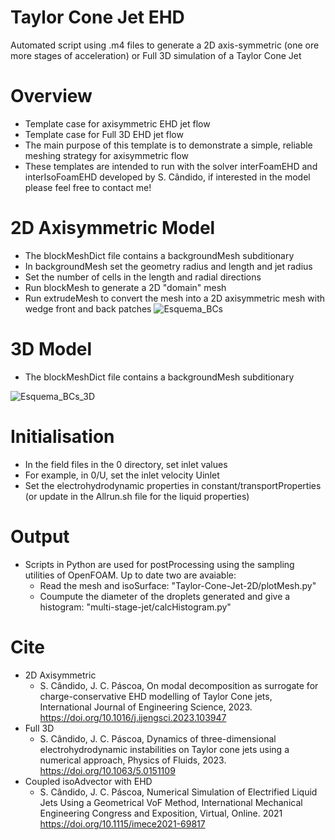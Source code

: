 # Taylor Cone Jet EHD
Automated script using .m4 files to generate a 2D axis-symmetric (one ore more stages of acceleration) or Full 3D simulation of a Taylor Cone Jet

Overview
========
+ Template case for axisymmetric EHD jet flow
+ Template case for Full 3D EHD jet flow
+ The main purpose of this template is to demonstrate a simple, reliable meshing
  strategy for axisymmetric flow
+ These templates are intended to run with the solver interFoamEHD and interIsoFoamEHD developed by S. Cândido, if interested in the model please feel free to contact me!

2D Axisymmetric Model
=======
+ The blockMeshDict file contains a backgroundMesh subditionary
+ In backgroundMesh set the geometry radius and length and jet radius
+ Set the number of cells in the length and radial directions
+ Run blockMesh to generate a 2D "domain" mesh
+ Run extrudeMesh to convert the mesh into a 2D axisymmetric mesh with wedge
  front and back patches
  ![Esquema_BCs](https://github.com/silviomcandido/interIsoFoamEHD/assets/55400288/24092a0f-8b3f-4411-9a3c-a2ccd4409522)

3D Model
=======
+ The blockMeshDict file contains a backgroundMesh subditionary


![Esquema_BCs_3D](https://github.com/silviomcandido/interIsoFoamEHD/assets/55400288/a819f786-b48c-4bb7-a16f-ad600bd86e80)


Initialisation
==============
+ In the field files in the 0 directory, set inlet values
+ For example, in 0/U, set the inlet velocity Uinlet
+ Set the electrohydrodynamic properties in constant/transportProperties (or update in the Allrun.sh file for the liquid properties)

Output
======
+ Scripts in Python are used for postProcessing using the sampling utilities of OpenFOAM. Up to date two are avaiable:
  - Read the mesh and isoSurface: "Taylor-Cone-Jet-2D/plotMesh.py"
  - Coumpute the diameter of the droplets generated and give a histogram: "multi-stage-jet/calcHistogram.py"

Cite
======
+ 2D Axisymmetric
  + S. Cândido, J. C. Páscoa, On modal decomposition as surrogate for charge-conservative EHD modelling of Taylor Cone jets, International Journal of Engineering Science, 2023. https://doi.org/10.1016/j.ijengsci.2023.103947
+ Full 3D
  + S. Cândido, J. C. Páscoa, Dynamics of three-dimensional electrohydrodynamic instabilities on Taylor cone jets using a numerical approach, Physics of Fluids, 2023. https://doi.org/10.1063/5.0151109
+ Coupled isoAdvector with EHD
  + S. Cândido, J. C. Páscoa, Numerical Simulation of Electrified Liquid Jets Using a Geometrical VoF Method, International Mechanical Engineering Congress and Exposition, Virtual, Online. 2021 https://doi.org/10.1115/imece2021-69817
